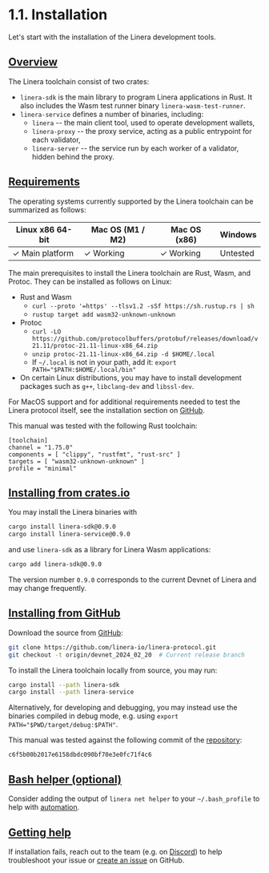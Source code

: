 # 1.1. Installation

Let's start with the installation of the Linera development tools.

## [Overview](https://linera-dev.respeer.ai/#/en_US/getting_started/installation?id=overview)

The Linera toolchain consist of two crates:

- `linera-sdk` is the main library to program Linera applications in Rust. It also includes the Wasm test runner binary `linera-wasm-test-runner`.
- `linera-service` defines a number of binaries, including:
  - `linera` -- the main client tool, used to operate development wallets,
  - `linera-proxy` -- the proxy service, acting as a public entrypoint for each validator,
  - `linera-server` -- the service run by each worker of a validator, hidden behind the proxy.

## [Requirements](https://linera-dev.respeer.ai/#/en_US/getting_started/installation?id=requirements)

The operating systems currently supported by the Linera toolchain can be summarized as follows:

| Linux x86 64-bit | Mac OS (M1 / M2) | Mac OS (x86) | Windows  |
| ---------------- | ---------------- | ------------ | -------- |
| ✓ Main platform  | ✓ Working        | ✓ Working    | Untested |

The main prerequisites to install the Linera toolchain are Rust, Wasm, and Protoc. They can be installed as follows on Linux:

- Rust and Wasm
  - `curl --proto '=https' --tlsv1.2 -sSf https://sh.rustup.rs | sh`
  - `rustup target add wasm32-unknown-unknown`
- Protoc
  - `curl -LO https://github.com/protocolbuffers/protobuf/releases/download/v21.11/protoc-21.11-linux-x86_64.zip`
  - `unzip protoc-21.11-linux-x86_64.zip -d $HOME/.local`
  - If `~/.local` is not in your path, add it: `export PATH="$PATH:$HOME/.local/bin"`
- On certain Linux distributions, you may have to install development packages such as `g++`, `libclang-dev` and `libssl-dev`.

For MacOS support and for additional requirements needed to test the Linera protocol itself, see the installation section on [GitHub](https://github.com/linera-io/linera-protocol/blob/main/INSTALL.md).

This manual was tested with the following Rust toolchain:

```text
[toolchain]
channel = "1.75.0"
components = [ "clippy", "rustfmt", "rust-src" ]
targets = [ "wasm32-unknown-unknown" ]
profile = "minimal"
```

## [Installing from crates.io](https://linera-dev.respeer.ai/#/en_US/getting_started/installation?id=installing-from-cratesio)

You may install the Linera binaries with

```bash
cargo install linera-sdk@0.9.0
cargo install linera-service@0.9.0
```

and use `linera-sdk` as a library for Linera Wasm applications:

```bash
cargo add linera-sdk@0.9.0
```

The version number `0.9.0` corresponds to the current Devnet of Linera and may change frequently.

## [Installing from GitHub](https://linera-dev.respeer.ai/#/en_US/getting_started/installation?id=installing-from-github)

Download the source from [GitHub](https://github.com/linera-io/linera-protocol):

```bash
git clone https://github.com/linera-io/linera-protocol.git
git checkout -t origin/devnet_2024_02_20  # Current release branch
```

To install the Linera toolchain locally from source, you may run:

```bash
cargo install --path linera-sdk
cargo install --path linera-service
```

Alternatively, for developing and debugging, you may instead use the binaries compiled in debug mode, e.g. using `export PATH="$PWD/target/debug:$PATH"`.

This manual was tested against the following commit of the [repository](https://github.com/linera-io/linera-protocol):

```text
c6f5b00b2017e6158dbdc090bf70e3e0fc71f4c6
```

## [Bash helper (optional)](https://linera-dev.respeer.ai/#/en_US/getting_started/installation?id=bash-helper-optional)

Consider adding the output of `linera net helper` to your `~/.bash_profile` to help with [automation](https://linera-dev.respeer.ai/#/en_US/core_concepts/wallets?id=automation-in-bash).

## [Getting help](https://linera-dev.respeer.ai/#/en_US/getting_started/installation?id=getting-help)

If installation fails, reach out to the team (e.g. on [Discord](https://discord.gg/linera)) to help troubleshoot your issue or [create an issue](https://github.com/linera-io/linera-protocol/issues/new) on GitHub.
